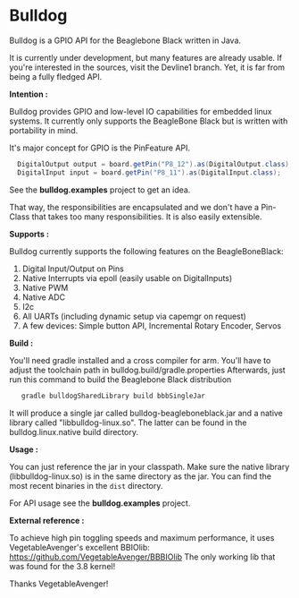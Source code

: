 Bulldog
=======

Bulldog is a GPIO API for the Beaglebone Black written in Java.

It is currently under development, but many features are already usable. If you're interested in the sources, visit the Devline1 branch. Yet, it is far from being a fully fledged API.

**Intention :**

Bulldog provides GPIO and low-level IO capabilities for embedded linux systems. It currently only supports the BeagleBone Black but is written with portability in mind.

  It's major concept for GPIO is the PinFeature API.
```java
  DigitalOutput output = board.getPin("P8_12").as(DigitalOutput.class);
  DigitalInput input = board.getPin("P8_11").as(DigitalInput.class);
```

See the __bulldog.examples__ project to get an idea.

That way, the responsibilities are encapsulated and we don't have a Pin-Class that takes too many responsibilities. It is also easily extensible.

**Supports :**

Bulldog currently supports the following features on the BeagleBoneBlack:
 1. Digital Input/Output on Pins
 2. Native Interrupts via epoll (easily usable on DigitalInputs)
 3. Native PWM
 4. Native ADC
 5. I2c
 6. All UARTs (including dynamic setup via capemgr on request)
 7. A few devices: Simple button API, Incremental Rotary Encoder, Servos

**Build :**

You'll need gradle installed and a cross compiler for arm. You'll have to adjust the toolchain path in bulldog.build/gradle.properties
Afterwards, just run this command to build the Beaglebone Black distribution 
```java
   gradle bulldogSharedLibrary build bbbSingleJar
```
It will produce a single jar called bulldog-beagleboneblack.jar and a native library called "libbulldog-linux.so". The latter can be found in the bulldog.linux.native build directory.
    
**Usage :**

You can just reference the jar in your classpath. Make sure the native library (libbulldog-linux.so) is in the same directory as the jar. You can find the most recent binaries in the ```dist``` directory.

For API usage see the __bulldog.examples__ project.


**External reference :**

To achieve high pin toggling speeds and maximum performance, it uses VegetableAvenger's excellent BBIOlib: https://github.com/VegetableAvenger/BBBIOlib
The only working lib that was found for the 3.8 kernel!

Thanks VegetableAvenger!

